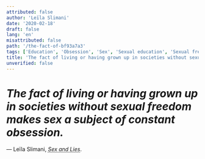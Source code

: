 ```yaml
---
attributed: false
author: 'Leïla Slimani'
date: '2020-02-18'
draft: false
lang: 'en'
misattributed: false
path: '/the-fact-of-bf93a7a3'
tags: ['Education', 'Obsession', 'Sex', 'Sexual education', 'Sexual freedom']
title: 'The fact of living or having grown up in societies without sexual freedom makes sex a subject of constant obsession.'
unverified: false
---
```


# *The fact of living or having grown up in societies without sexual freedom makes sex a subject of constant obsession.*
&mdash; Leïla Slimani, <cite><abbr title="ISBN-13: 9780571355051">Sex and Lies</abbr></cite>.
